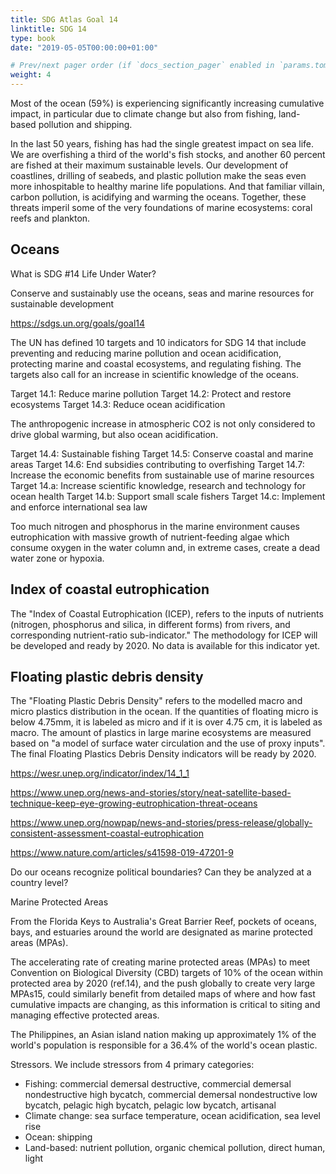 ```yaml
---
title: SDG Atlas Goal 14
linktitle: SDG 14
type: book
date: "2019-05-05T00:00:00+01:00"

# Prev/next pager order (if `docs_section_pager` enabled in `params.toml`)
weight: 4
---
```


Most of the ocean (59%) is experiencing significantly increasing cumulative impact, in particular due to climate change but also from fishing, land-based pollution and shipping.

In the last 50 years, fishing has had the single greatest impact on sea life. We are overfishing a third of the world's fish stocks, and another 60 percent are fished at their maximum sustainable levels. Our development of coastlines, drilling of seabeds, and plastic pollution make the seas even more inhospitable to healthy marine life populations. And that familiar villain, carbon pollution, is acidifying and warming the oceans. Together, these threats imperil some of the very foundations of marine ecosystems: coral reefs and plankton.

## Oceans

What is SDG #14 Life Under Water?

Conserve and sustainably use the oceans, seas and marine resources for sustainable development

https://sdgs.un.org/goals/goal14 

The UN has defined 10 targets and 10 indicators for SDG 14 that include preventing and reducing marine pollution and ocean acidification, protecting marine and coastal ecosystems, and regulating fishing. The targets also call for an increase in scientific knowledge of the oceans.

Target 14.1: Reduce marine pollution
Target 14.2: Protect and restore ecosystems
Target 14.3: Reduce ocean acidification

The anthropogenic increase in atmospheric CO2 is not only considered to drive global warming, but also ocean acidification. 

Target 14.4: Sustainable fishing
Target 14.5: Conserve coastal and marine areas
Target 14.6: End subsidies contributing to overfishing
Target 14.7: Increase the economic benefits from sustainable use of marine resources
Target 14.a: Increase scientific knowledge, research and technology for ocean health
Target 14.b: Support small scale fishers
Target 14.c: Implement and enforce international sea law


Too much nitrogen and phosphorus in the marine environment causes eutrophication with massive growth of nutrient-feeding algae which consume oxygen in the water column and, in extreme cases, create a dead water zone or hypoxia.

## Index of coastal eutrophication 

The "Index of Coastal Eutrophication (ICEP), refers to the inputs of nutrients (nitrogen, phosphorus and silica, in different forms) from rivers, and corresponding nutrient-ratio sub-indicator." The methodology for ICEP will be developed and ready by 2020. No data is available for this indicator yet.

## Floating plastic debris density

The "Floating Plastic Debris Density" refers to the modelled macro and micro plastics distribution in the ocean. If the quantities of floating micro is below 4.75mm, it is labeled as micro and if it is over 4.75 cm, it is labeled as macro. The amount of plastics in large marine ecosystems are measured based on "a model of surface water circulation and the use of proxy inputs". The final Floating Plastics Debris Density indicators will be ready by 2020.


https://wesr.unep.org/indicator/index/14_1_1

https://www.unep.org/news-and-stories/story/neat-satellite-based-technique-keep-eye-growing-eutrophication-threat-oceans 

https://www.unep.org/nowpap/news-and-stories/press-release/globally-consistent-assessment-coastal-eutrophication

https://www.nature.com/articles/s41598-019-47201-9


Do our oceans recognize political boundaries? Can they be analyzed at a country level?

Marine Protected Areas

From the Florida Keys to Australia's Great Barrier Reef, pockets of oceans, bays, and estuaries around the world are designated as marine protected areas (MPAs).

The accelerating rate of creating marine protected areas (MPAs) to meet Convention on Biological Diversity (CBD) targets of 10% of the ocean within protected area by 2020 (ref.14), and the push globally to create very large MPAs15, could similarly benefit from detailed maps of where and how fast cumulative impacts are changing, as this information is critical to siting and managing effective protected areas.

The Philippines, an Asian island nation making up approximately 1% of the world's population is responsible for a 36.4% of the world's ocean plastic.


Stressors. We include stressors from 4 primary categories:
* Fishing: commercial demersal destructive, commercial demersal nondestructive high bycatch, commercial demersal nondestructive low bycatch, pelagic high bycatch, pelagic low bycatch, artisanal
* Climate change: sea surface temperature, ocean acidification, sea level rise
* Ocean: shipping
* Land-based: nutrient pollution, organic chemical pollution, direct human, light